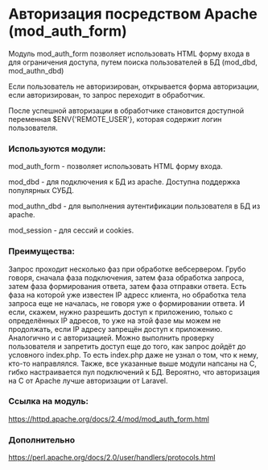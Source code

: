 # Авторизация посредством Apache (mod_auth_form)

Модуль mod_auth_form позволяет использовать HTML форму входа в для ограничения доступа, путем поиска пользователей в БД (mod_dbd, mod_authn_dbd)

Если пользователь не авторизирован, открывается форма авторизации, если авторизирован, то запрос переходит в обработчик.

После успешной авторизации в обработчике становится доступной переменная $ENV{'REMOTE_USER'}, которая содержит логин пользователя.

### Используются модули:

mod_auth_form - позволяет использовать HTML форму входа. 

mod_dbd       - для подключения к БД из apache. Доступна поддержка популярных СУБД.

mod_authn_dbd - для выполнения аутентификации пользователя в БД из apache.

mod_session   - для сессий и cookies.

### Преимущества:

Запрос проходит несколько фаз при обработке вебсервером. Грубо говоря, сначала фаза подключения, затем фаза обработка запроса, затем фаза формирования ответа, затем фаза отправки ответа. Есть фаза на которой уже известен IP адресс клиента, но обработка тела запроса еще не началась, не говоря уже о формировании ответа. 
И если, скажем, нужно разрешить доступ к приложению, только с определённых IP адресов, то уже на этой фазе мы можем не продолжать, если IP адресу запрещён доступ к приложению. Аналогично и с авторизацией. Можно выполнить проверку пользователя и запретить доступ еще до того, как запрос дойдёт до условного index.php. 
То есть index.php даже не узнал о том, что к нему, кто-то направлялся. Также, все указанные выше модули напсаны на C, гибко настраивается пул подключений к БД. 
Вероятно, что авторизация на C от Apache лучше авторизации от Laravel. 

### Ссылка на модуль:

https://httpd.apache.org/docs/2.4/mod/mod_auth_form.html

### Дополнительно

https://perl.apache.org/docs/2.0/user/handlers/protocols.html
